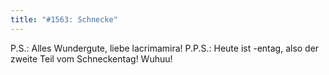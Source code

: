 ```yaml
---
title: "#1563: Schnecke"
---
```


P.S.: Alles Wundergute, liebe lacrimamira!
P.P.S.: Heute ist -entag, also der zweite Teil vom Schneckentag! Wuhuu!
